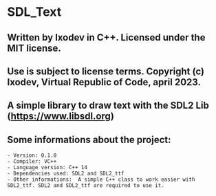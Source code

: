 # SDL_Text

## Written by Ixodev in C++. Licensed under the MIT license.
## Use is subject to license terms. Copyright (c) Ixodev, Virtual Republic of Code, april 2023.
## A simple library to draw text with the SDL2 Lib (https://www.libsdl.org)


## Some informations about the project:

    - Version: 0.1.0
    - Compiler: VC++
    - Language version: C++ 14
    - Dependencies used: SDL2 and SDL2_ttf
    - Other informations:  A simple C++ class to work easier with SDL2_ttf. SDL2 and SDL2_ttf are required to use it.
